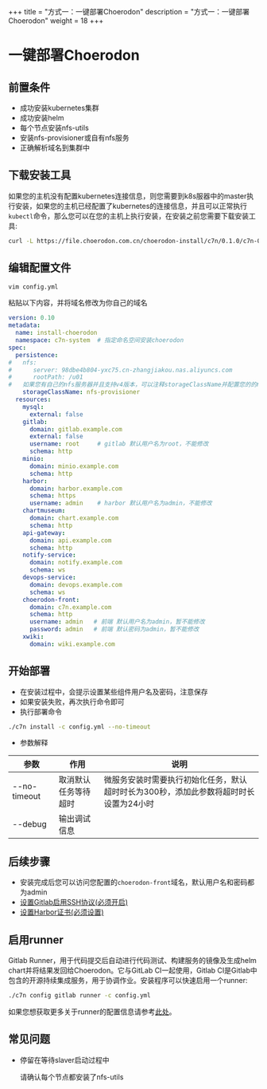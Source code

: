 +++
title = "方式一：一键部署Choerodon"
description = "方式一：一键部署Choerodon"
weight = 18
+++



# 一键部署Choerodon

## 前置条件

- 成功安装kubernetes集群
- 成功安装helm
- 每个节点安装nfs-utils
- 安装nfs-provisioner或自有nfs服务
- 正确解析域名到集群中

## 下载安装工具

如果您的主机没有配置kubernetes连接信息，则您需要到k8s服器中的master执行安装，如果您的主机已经配置了kubernetes的连接信息，并且可以正常执行`kubectl`命令，那么您可以在您的主机上执行安装，在安装之前您需要下载安装工具:

```bash
curl -L https://file.choerodon.com.cn/choerodon-install/c7n/0.1.0/c7n-0.1.0-`uname -s`-amd64.tar.gz | tar -xz && cd c7n-0.1.0
```

## 编辑配置文件

```bash
vim config.yml
```

粘贴以下内容，并将域名修改为你自己的域名

```yml
version: 0.10
metadata:
  name: install-choerodon 
  namespace: c7n-system  # 指定命名空间安装choerodon
spec:
  persistence:
#   nfs:                         
#      server: 98dbe4b804-yxc75.cn-zhangjiakou.nas.aliyuncs.com
#      rootPath: /u01
#   如果您有自己的nfs服务器并且支持v4版本，可以注释storageClassName并配置您的的nfs,某些NFS服务器可能存在程序无法获取到正确权限的问题
    storageClassName: nfs-provisioner
  resources:
    mysql:
      external: false
    gitlab:
      domain: gitlab.example.com
      external: false
      username: root     # gitlab 默认用户名为root，不能修改
      schema: http
    minio:
      domain: minio.example.com
      schema: http
    harbor:
      domain: harbor.example.com
      schema: https
      username: admin    # harbor 默认用户名为admin，不能修改
    chartmuseum:
      domain: chart.example.com
      schema: http
    api-gateway:
      domain: api.example.com
      schema: http
    notify-service:
      domain: notify.example.com
      schema: ws
    devops-service:
      domain: devops.example.com
      schema: ws
    choerodon-front:
      domain: c7n.example.com
      schema: http
      username: admin   # 前端 默认用户名为admin，暂不能修改
      password: admin   # 前端 默认密码为admin，暂不能修改
    xwiki:
      domain: wiki.example.com
```

## 开始部署

- 在安装过程中，会提示设置某些组件用户名及密码，注意保存
- 如果安装失败，再次执行命令即可
- 执行部署命令

```bash
./c7n install -c config.yml --no-timeout
```

- 参数解释

| 参数 | 作用 | 说明
| --- | --- |  ---
| --no-timeout | 取消默认任务等待超时| 微服务安装时需要执行初始化任务，默认超时时长为300秒，添加此参数将超时时长设置为24小时
| --debug | 输出调试信息 | 

## 后续步骤

- 安装完成后您可以访问您配置的`choerodon-front`域名，默认用户名和密码都为admin
- [设置Gitlab启用SSH协议(必须开启)](../parts/base/gitlab/#启用ssh协议)
- [设置Harbor证书(必须设置)](../parts/base/harbor/#证书配置)

## 启用runner

Gitlab Runner，用于代码提交后自动进行代码测试、构建服务的镜像及生成helm chart并将结果发回给Choerodon。它与GitLab CI一起使用，Gitlab CI是Gitlab中包含的开源持续集成服务，用于协调作业。安装程序可以快速启用一个runner:

```bash
./c7n config gitlab runner -c config.yml
```

如果您想获取更多关于runner的配置信息请参考[此处](../../gitlab-runner/)。

## 常见问题

- 停留在等待slaver启动过程中

  请确认每个节点都安装了nfs-utils